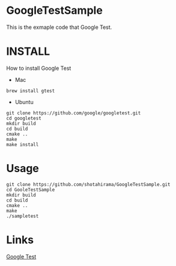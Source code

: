 # GoogleTestSample

This is the exmaple code that Google Test.

# INSTALL

How to install Google Test

* Mac

```
brew install gtest
```

* Ubuntu

```
git clone https://github.com/google/googletest.git
cd googletest
mkdir build
cd build
cmake ..
make
make install
```

# Usage

```
git clone https://github.com/shotahirama/GoogleTestSample.git
cd GooleTestSample
mkdir build
cd build
cmake ..
make
./sampletest
```

# Links

[Google Test](https://github.com/google/googletest)

